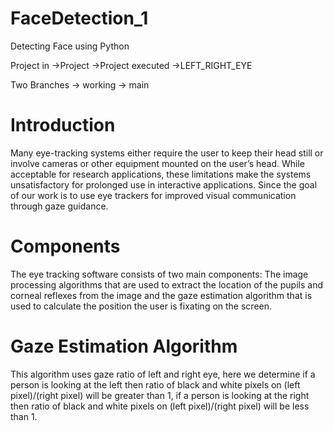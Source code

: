 # FaceDetection_1
Detecting Face using Python

Project in
->Project
->Project executed
->LEFT_RIGHT_EYE

Two Branches
-> working
-> main



# Introduction
Many eye-tracking systems either require the user to keep their head still or involve cameras or other equipment mounted on the user’s head. While acceptable
for research applications, these limitations make the systems unsatisfactory for prolonged use in interactive applications. Since the goal of our work is to use eye trackers for improved visual communication through gaze guidance.


# Components
The eye tracking software consists of two main components: The image processing algorithms that are used to extract the location of the pupils and corneal reflexes from the image and the gaze estimation algorithm that is used to calculate the position the user is fixating on the screen.
 

# Gaze Estimation Algorithm
This algorithm uses gaze ratio of left and right eye, here we determine if a person is looking at the left then ratio of black and white pixels on (left pixel)/(right pixel) will be greater than 1,
if a person is looking at the right then ratio of black and white pixels on (left pixel)/(right pixel) will be less than 1.
